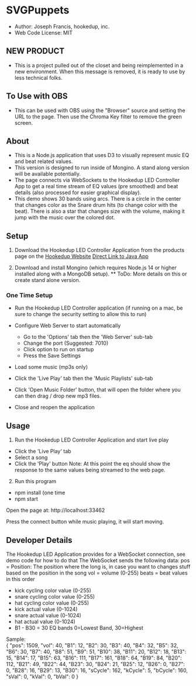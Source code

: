 # SVGPuppets
- Author: Joseph Francis, hookedup, inc.
- Web Code License: MIT

## NEW PRODUCT
- This is a project pulled out of the closet and being reimplemented in a new environment.  When this message is removed, it is ready to use by less technical folks. 

## To Use with OBS
- This can be used with OBS using the "Browser" source and setting the URL to the page.  Then use the Chroma Key filter to remove the green screen.

## About
- This is a Node.js application that uses D3 to visually represent music EQ and beat related values.  
- This version is designed to run inside of Mongino.  A stand along version will be available potentially. 
- The page connects via WebSockets to the Hookedup LED Controller App to get a real time stream of EQ values (pre smoothed) and beat details (also processed for easier graphical display).
- This demo shows 30 bands using arcs.  There is a circle in the center that changes color as the Snare drum hits (to change color with the beat).  There is also a star that changes size with the volume, making it jump with the music over the colored dot.

## Setup
 1) Download the Hookedup LED Controller Application from the products page on the [Hookedup Website](https://www.hookedup.com)
 [Direct Link to Java App](https://hookedup.com/res/HookedupLEDController.jar?open)

2) Download and install Mongino (which requires Node.js 14 or higher installed along with a MongoDB setup).
** ToDo: More details on this or create stand alone version.

 ### One Time Setup
 - Run the Hookedup LED Controller application 
   (if running on a mac, be sure to change the security setting to allow this to run)

 - Configure Web Server to start automatically
   - Go to the 'Options' tab then the 'Web Server' sub-tab
   - Change the port (Suggested: 7010)
   - Click option to run on startup
   - Press the Save Settings 

 - Load some music (mp3s only)
  - Click the 'Live Play' tab then the 'Music Playlists' sub-tab
  - Click 'Open Music Folder' button, that will open the folder where you can then drag / drop new mp3 files.
  - Close and reopen the application

## Usage
1) Run the Hookedup LED Controller Application and start live play
  - Click the 'Live Play' tab
  - Select a song
  - Click the 'Play' button
Note: At this point the eq should show the response to the same values being streamed to the web page.

2) Run this program
* npm install (one time
* npm start

Open the page at: 
http://localhost:33462

Press the connect button while music playing, it will start moving.

## Developer Details
The Hookedup LED Application provides for a WebSocket connection, see demo code for how to do that
The WebSocket sends the following data:
pos = Position: The position where the long is, in case you want to changes stuff based on the position in the song
vol = volume (0-255)
beats = beat values in this order
 - kick cycling color value (0-255)
 - snare cycling color value (0-255)
 - hat cycling color value (0-255)
 - kick actual value (0-1024)
 - snare actual value (0-1024)
 - hat actual value (0-1024)
 - B1 - B30 = 30 EQ bands 0=Lowest Band, 30=Highest

Sample:  
{
    "pos": 1509,
    "vol": 40,
    "B1": 12,
    "B2": 30,
    "B3": 40,
    "B4": 32,
    "B5": 32,
    "B6": 30,
    "B7": 40,
    "B8": 51,
    "B9": 51,
    "B10": 38,
    "B11": 20,
    "B12": 18,
    "B13": 15,
    "B14": 17,
    "B15": 63,
    "B16": 111,
    "B17": 161,
    "B18": 64,
    "B19": 84,
    "B20": 112,
    "B21": 49,
    "B22": 44,
    "B23": 30,
    "B24": 21,
    "B25": 12,
    "B26": 0,
    "B27": 0,
    "B28": 16,
    "B29": 13,
    "B30": 16,
    "sCycle": 162,
    "kCycle": 5,
    "bCycle": 160,
    "sVal": 0,
    "kVal": 0,
    "bVal": 0
}